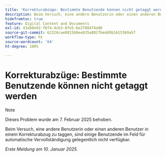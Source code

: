 ```yaml
---
title: 'Korrekturabzüge: Bestimmte Benutzende können nicht getaggt werden'
description: Beim Versuch, eine andere Benutzerin oder einen anderen Benutzer in einem Korrekturabzug zu taggen, sind einige Benutzende im Feld für automatische Vervollständigung gelegentlich nicht verfügbar.
hidefromtoc: true
feature: Digital Content and Documents
exl-id: 43ab6e92-f8f4-4cb3-8fe5-6e2708474e06
source-git-commit: 62326cae8815b0ee835a882fbedd9b1615369a5f
workflow-type: ht
source-wordcount: '64'
ht-degree: 100%

---
```


# Korrekturabzüge: Bestimmte Benutzende können nicht getaggt werden

>[!NOTE]
>
>Dieses Problem wurde am 7. Februar 2025 behoben.

Beim Versuch, eine andere Benutzerin oder einen anderen Benutzer in einem Korrekturabzug zu taggen, sind einige Benutzende im Feld für automatische Vervollständigung gelegentlich nicht verfügbar.

_Erste Meldung am 10. Januar 2025._
